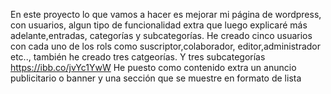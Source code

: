 En este proyecto lo que vamos a hacer es mejorar mi página de wordpress, con usuarios, algun tipo de funcionalidad extra que luego explicaré más adelante,entradas, categorías y subcategorías. He creado cinco usuarios con cada uno de los rols como suscriptor,colaborador, editor,administrador etc.., también he creado tres catgeorías. Y tres subcategorías  
https://ibb.co/jvYc1YwW 
He puesto como contenido extra un anuncio publicitario o banner y una sección que se muestre en formato de lista
